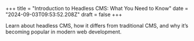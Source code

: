 +++
title = "Introduction to Headless CMS: What You Need to Know"
date = "2024-09-03T09:53:52.208Z"
draft = false
+++

  Learn about headless CMS, how it differs from traditional CMS, and why it’s becoming popular in modern web development.
        